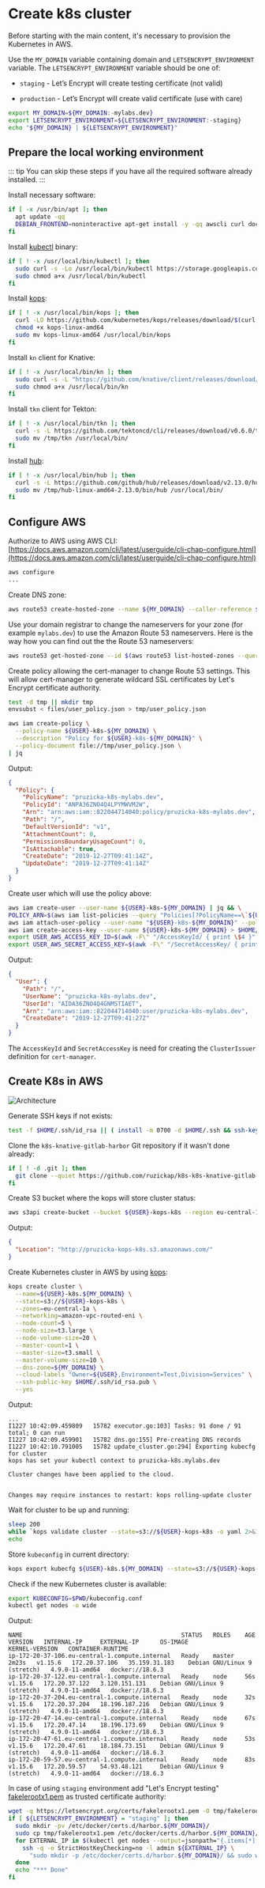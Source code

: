 # Create k8s cluster

Before starting with the main content, it's necessary to provision
the Kubernetes in AWS.

Use the `MY_DOMAIN` variable containing domain and `LETSENCRYPT_ENVIRONMENT`
variable.
The `LETSENCRYPT_ENVIRONMENT` variable should be one of:

* `staging` - Let’s Encrypt will create testing certificate (not valid)

* `production` - Let’s Encrypt will create valid certificate (use with care)

```bash
export MY_DOMAIN=${MY_DOMAIN:-mylabs.dev}
export LETSENCRYPT_ENVIRONMENT=${LETSENCRYPT_ENVIRONMENT:-staging}
echo "${MY_DOMAIN} | ${LETSENCRYPT_ENVIRONMENT}"
```

## Prepare the local working environment

::: tip
You can skip these steps if you have all the required software already
installed.
:::

Install necessary software:

```bash
if [ -x /usr/bin/apt ]; then
  apt update -qq
  DEBIAN_FRONTEND=noninteractive apt-get install -y -qq awscli curl docker.io gettext-base git jq openssh-client sudo wget > /dev/null
fi
```

Install [kubectl](https://github.com/kubernetes/kubectl) binary:

```bash
if [ ! -x /usr/local/bin/kubectl ]; then
  sudo curl -s -Lo /usr/local/bin/kubectl https://storage.googleapis.com/kubernetes-release/release/$(curl -s https://storage.googleapis.com/kubernetes-release/release/stable.txt)/bin/linux/amd64/kubectl
  sudo chmod a+x /usr/local/bin/kubectl
fi
```

Install [kops](https://github.com/kubernetes/kops):

```bash
if [ ! -x /usr/local/bin/kops ]; then
  curl -LO https://github.com/kubernetes/kops/releases/download/$(curl -s https://api.github.com/repos/kubernetes/kops/releases/latest | jq -r '.tag_name')/kops-linux-amd64
  chmod +x kops-linux-amd64
  sudo mv kops-linux-amd64 /usr/local/bin/kops
fi
```

Install `kn` client for Knative:

```bash
if [ ! -x /usr/local/bin/kn ]; then
  sudo curl -s -L "https://github.com/knative/client/releases/download/v0.11.0/kn-linux-amd64" -o /usr/local/bin/kn
  sudo chmod a+x /usr/local/bin/kn
fi
```

Install `tkn` client for Tekton:

```bash
if [ ! -x /usr/local/bin/tkn ]; then
  curl -s -L https://github.com/tektoncd/cli/releases/download/v0.6.0/tkn_0.6.0_Linux_x86_64.tar.gz | tar xzf - -C /tmp/
  sudo mv /tmp/tkn /usr/local/bin/
fi
```

Install [hub](https://hub.github.com/):

```bash
if [ ! -x /usr/local/bin/hub ]; then
  curl -s -L https://github.com/github/hub/releases/download/v2.13.0/hub-linux-amd64-2.13.0.tgz | tar xzf - -C /tmp/
  sudo mv /tmp/hub-linux-amd64-2.13.0/bin/hub /usr/local/bin/
fi
```

## Configure AWS

Authorize to AWS using AWS CLI: [https://docs.aws.amazon.com/cli/latest/userguide/cli-chap-configure.html](https://docs.aws.amazon.com/cli/latest/userguide/cli-chap-configure.html)

```bash
aws configure
...
```

Create DNS zone:

```bash
aws route53 create-hosted-zone --name ${MY_DOMAIN} --caller-reference ${MY_DOMAIN}
```

Use your domain registrar to change the nameservers for your zone (for example
`mylabs.dev`) to use the Amazon Route 53 nameservers. Here is the way how you
can find out the the Route 53 nameservers:

```bash
aws route53 get-hosted-zone --id $(aws route53 list-hosted-zones --query "HostedZones[?Name==\`${MY_DOMAIN}.\`].Id" --output text) --query "DelegationSet.NameServers"
```

Create policy allowing the cert-manager to change Route 53 settings. This will
allow cert-manager to generate wildcard SSL certificates by Let's Encrypt
certificate authority.

```bash
test -d tmp || mkdir tmp
envsubst < files/user_policy.json > tmp/user_policy.json

aws iam create-policy \
  --policy-name ${USER}-k8s-${MY_DOMAIN} \
  --description "Policy for ${USER}-k8s-${MY_DOMAIN}" \
  --policy-document file://tmp/user_policy.json \
| jq
```

Output:

```json
{
  "Policy": {
    "PolicyName": "pruzicka-k8s-mylabs.dev",
    "PolicyId": "ANPA36ZNO4Q4LPYMWVM2W",
    "Arn": "arn:aws:iam::822044714040:policy/pruzicka-k8s-mylabs.dev",
    "Path": "/",
    "DefaultVersionId": "v1",
    "AttachmentCount": 0,
    "PermissionsBoundaryUsageCount": 0,
    "IsAttachable": true,
    "CreateDate": "2019-12-27T09:41:14Z",
    "UpdateDate": "2019-12-27T09:41:14Z"
  }
}
```

Create user which will use the policy above:

```bash
aws iam create-user --user-name ${USER}-k8s-${MY_DOMAIN} | jq && \
POLICY_ARN=$(aws iam list-policies --query "Policies[?PolicyName==\`${USER}-k8s-${MY_DOMAIN}\`].{ARN:Arn}" --output text) && \
aws iam attach-user-policy --user-name "${USER}-k8s-${MY_DOMAIN}" --policy-arn $POLICY_ARN && \
aws iam create-access-key --user-name ${USER}-k8s-${MY_DOMAIN} > $HOME/.aws/${USER}-k8s-${MY_DOMAIN} && \
export USER_AWS_ACCESS_KEY_ID=$(awk -F\" "/AccessKeyId/ { print \$4 }" $HOME/.aws/${USER}-k8s-${MY_DOMAIN}) && \
export USER_AWS_SECRET_ACCESS_KEY=$(awk -F\" "/SecretAccessKey/ { print \$4 }" $HOME/.aws/${USER}-k8s-${MY_DOMAIN})
```

Output:

```json
{
  "User": {
    "Path": "/",
    "UserName": "pruzicka-k8s-mylabs.dev",
    "UserId": "AIDA36ZNO4Q4GNMSTIAET",
    "Arn": "arn:aws:iam::822044714040:user/pruzicka-k8s-mylabs.dev",
    "CreateDate": "2019-12-27T09:41:27Z"
  }
}
```

The `AccessKeyId` and `SecretAccessKey` is need for creating the `ClusterIssuer`
definition for `cert-manager`.

## Create K8s in AWS

![Architecture](https://raw.githubusercontent.com/aws-samples/eks-workshop/65b766c494a5b4f5420b2912d8373c4957163541/static/images/3-service-animated.gif
"Architecture")

Generate SSH keys if not exists:

```bash
test -f $HOME/.ssh/id_rsa || ( install -m 0700 -d $HOME/.ssh && ssh-keygen -b 2048 -t rsa -f $HOME/.ssh/id_rsa -q -N "" )
```

Clone the `k8s-knative-gitlab-harbor` Git repository if it wasn't done already:

```bash
if [ ! -d .git ]; then
  git clone --quiet https://github.com/ruzickap/k8s-k8s-knative-gitlab-harbor && cd k8s-knative-gitlab-harbor
fi
```

Create S3 bucket where the kops will store cluster status:

```bash
aws s3api create-bucket --bucket ${USER}-kops-k8s --region eu-central-1 --create-bucket-configuration LocationConstraint=eu-central-1 | jq
```

Output:

```json
{
  "Location": "http://pruzicka-kops-k8s.s3.amazonaws.com/"
}
```

Create Kubernetes cluster in AWS by using [kops](https://github.com/kubernetes/kops):

```bash
kops create cluster \
  --name=${USER}-k8s.${MY_DOMAIN} \
  --state=s3://${USER}-kops-k8s \
  --zones=eu-central-1a \
  --networking=amazon-vpc-routed-eni \
  --node-count=5 \
  --node-size=t3.large \
  --node-volume-size=20 \
  --master-count=1 \
  --master-size=t3.small \
  --master-volume-size=10 \
  --dns-zone=${MY_DOMAIN} \
  --cloud-labels "Owner=${USER},Environment=Test,Division=Services" \
  --ssh-public-key $HOME/.ssh/id_rsa.pub \
  --yes
```

Output:

```text
...
I1227 10:42:09.459809   15782 executor.go:103] Tasks: 91 done / 91 total; 0 can run
I1227 10:42:09.459901   15782 dns.go:155] Pre-creating DNS records
I1227 10:42:10.791005   15782 update_cluster.go:294] Exporting kubecfg for cluster
kops has set your kubectl context to pruzicka-k8s.mylabs.dev

Cluster changes have been applied to the cloud.


Changes may require instances to restart: kops rolling-update cluster
```

Wait for cluster to be up and running:

```bash
sleep 200
while `kops validate cluster --state=s3://${USER}-kops-k8s -o yaml 2>&1 | grep -q failures`; do sleep 5; echo -n .; done
echo
```

Store `kubeconfig` in current directory:

```bash
kops export kubecfg ${USER}-k8s.${MY_DOMAIN} --state=s3://${USER}-kops-k8s --kubeconfig kubeconfig.conf
```

Check if the new Kubernetes cluster is available:

```bash
export KUBECONFIG=$PWD/kubeconfig.conf
kubectl get nodes -o wide
```

Output:

```text
NAME                                             STATUS   ROLES    AGE     VERSION   INTERNAL-IP     EXTERNAL-IP      OS-IMAGE                       KERNEL-VERSION   CONTAINER-RUNTIME
ip-172-20-37-106.eu-central-1.compute.internal   Ready    master   2m23s   v1.15.6   172.20.37.106   35.159.31.183    Debian GNU/Linux 9 (stretch)   4.9.0-11-amd64   docker://18.6.3
ip-172-20-37-122.eu-central-1.compute.internal   Ready    node     56s     v1.15.6   172.20.37.122   3.120.151.131    Debian GNU/Linux 9 (stretch)   4.9.0-11-amd64   docker://18.6.3
ip-172-20-37-204.eu-central-1.compute.internal   Ready    node     32s     v1.15.6   172.20.37.204   18.196.187.216   Debian GNU/Linux 9 (stretch)   4.9.0-11-amd64   docker://18.6.3
ip-172-20-47-14.eu-central-1.compute.internal    Ready    node     67s     v1.15.6   172.20.47.14    18.196.173.69    Debian GNU/Linux 9 (stretch)   4.9.0-11-amd64   docker://18.6.3
ip-172-20-47-61.eu-central-1.compute.internal    Ready    node     53s     v1.15.6   172.20.47.61    18.184.73.151    Debian GNU/Linux 9 (stretch)   4.9.0-11-amd64   docker://18.6.3
ip-172-20-59-57.eu-central-1.compute.internal    Ready    node     83s     v1.15.6   172.20.59.57    54.93.48.121     Debian GNU/Linux 9 (stretch)   4.9.0-11-amd64   docker://18.6.3
```

In case of using `staging` environment add "Let's Encrypt testing" [fakelerootx1.pem](https://letsencrypt.org/certs/fakelerootx1.pem)
as trusted certificate authority:

```bash
wget -q https://letsencrypt.org/certs/fakelerootx1.pem -O tmp/fakelerootx1.pem
if [ ${LETSENCRYPT_ENVIRONMENT} = "staging" ]; then
  sudo mkdir -pv /etc/docker/certs.d/harbor.${MY_DOMAIN}/
  sudo cp tmp/fakelerootx1.pem /etc/docker/certs.d/harbor.${MY_DOMAIN}/ca.crt
  for EXTERNAL_IP in $(kubectl get nodes --output=jsonpath="{.items[*].status.addresses[?(@.type==\"ExternalIP\")].address}"); do
    ssh -q -o StrictHostKeyChecking=no -l admin ${EXTERNAL_IP} \
      "sudo mkdir -p /etc/docker/certs.d/harbor.${MY_DOMAIN}/ && sudo wget -q https://letsencrypt.org/certs/fakelerootx1.pem -O /etc/docker/certs.d/harbor.${MY_DOMAIN}/ca.crt"
  done
  echo "*** Done"
fi
```
